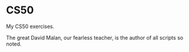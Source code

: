 # CS50

My CS50 exercises.

The great David Malan, our fearless teacher, is the author of all scripts so noted.